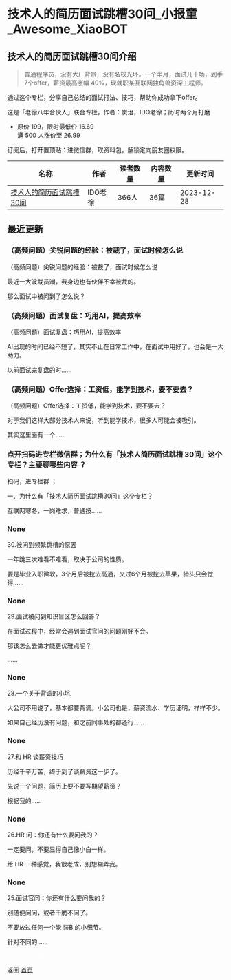 # 技术人的简历面试跳槽30问_小报童_Awesome_XiaoBOT

## 技术人的简历面试跳槽30问介绍
> 普通程序员，没有大厂背景，没有名校光环。一个半月，面试几十场，到手7个offer，薪资最高涨幅 40%，现就职某互联网独角兽资深工程师。    
    
通过这个专栏，分享自己总结的面试打法、技巧，帮助你成功拿下offer。    
    
这是「老徐八年合伙人」联合专栏，作者：炭治，IDO老徐；历时两个月打磨    
    
* 原价 199，限时最低价 16.69    
满 500 人涨价至 26.99    
    
订阅后，打开置顶贴：进微信群，取资料包，解锁定向朋友圈权限。  
  


|名称|作者|读者数量|内容数量|更新时间|
|---|---|---|---|---|
|[技术人的简历面试跳槽30问](https://xiaobot.net/p/mianshi?refer=9c3f1c95-a052-465a-9902-f6d75080262a)|IDO老徐|366人|36篇|2023-12-28|

## 最近更新
### （高频问题）尖锐问题的经验：被裁了，面试时候怎么说

（高频问题）尖锐问题的经验：被裁了，面试时候怎么说

最近一大波裁员潮，我身边也有伙伴不幸被裁的。

那么面试中被问到了怎么说？

### （高频问题）面试复盘：巧用AI，提高效率

（高频问题）面试复盘：巧用AI，提高效率

AI出现的时间已经不短了，其实不止在日常工作中，在面试中用好了，也会是一大助力。

以前面试完复盘的时......

### （高频问题）Offer选择：工资低，能学到技术，要不要去？

（高频问题）Offer选择：工资低，能学到技术，要不要去？

对于我们这样大部分技术人来说，听到能学技术，很多人可能会被吸引。

其实这里面有一个......

### 点开扫码进专栏微信群；为什么有「技术人简历面试跳槽 30问」这个专栏？主要聊哪些内容 ？

扫码，进专栏群 ；

一、为什么有「技术人简历面试跳槽30问」这个专栏？

互联网寒冬，一岗难求，普通技......

### None

30.被问到频繁跳槽的原因

一年跳三次难看不难看，取决于公司的性质。

要是毕业入职微软，3个月后被挖去高通，又过6个月被挖去苹果，猎头只会觉得......

### None

29.面试被问到知识盲区怎么回答？

在面试过程中，经常会遇到面试官问的问题刚好不会。

那该怎么去做才能更优雅点呢？

......

### None

28.一个关于背调的小坑

大公司不用说了，基本都要背调。小公司也是，薪资流水、学历证明，样样不少。

如果自己经历没有问题，和之前同事处的都还行......

### None

27.和 HR 谈薪资技巧

历经千辛万苦，终于到了谈薪资这一步了。

先说一个问题，简历上要不要写期望薪资？

根据我的......

### None

26.HR 问：你还有什么要问我的？

一定要问，不要显得自己像小白一样。

给 HR 一种感觉，我很老成，别想糊弄我。

### None

25.面试官问：你还有什么要问我的？

别随便问问，或者干脆不问了。

不要放过任何一个能 装B 的小细节。

针对不同的......


<a href="https://github.com/Reno9527/awesome-xiaobot" style="color: white; text-decoration: none;">awesome-xiaobot</a>

返回 [首页](../README.md)
